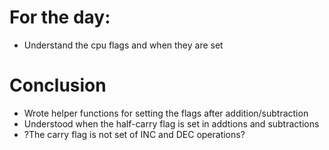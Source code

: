 # For the day:
- Understand the cpu flags and when they are set

# Conclusion
- Wrote helper functions for setting the flags after addition/subtraction
- Understood when the half-carry flag is set in addtions and subtractions
- ?The carry flag is not set of INC and DEC operations?

